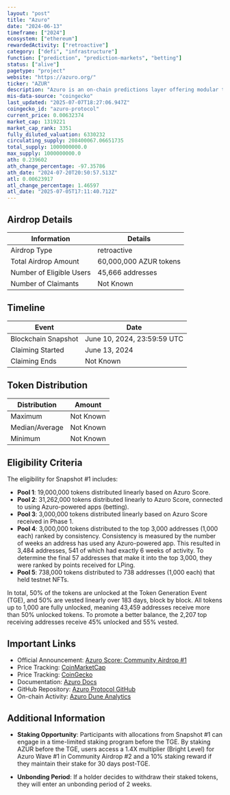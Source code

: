 ```yaml
---
layout: "post"
title: "Azuro"
date: "2024-06-13"
timeframe: ["2024"]
ecosystem: ["ethereum"]
rewardedActivity: ["retroactive"]
category: ["defi", "infrastructure"]
function: ["prediction", "prediction-markets", "betting"]
status: ["alive"]
pagetype: "project"
website: "https://azuro.org/"
ticker: "AZUR"
description: "Azuro is an on-chain predictions layer offering modular tooling, oracle, and liquidity solutions for EVM chains to host powerful prediction and gaming applications. It enables seamless integration and user engagement."
mis-data-source: "coingecko"
last_updated: "2025-07-07T18:27:06.947Z"
coingecko_id: "azuro-protocol"
current_price: 0.00632374
market_cap: 1319221
market_cap_rank: 3351
fully_diluted_valuation: 6330232
circulating_supply: 208400067.06651735
total_supply: 1000000000.0
max_supply: 1000000000.0
ath: 0.239602
ath_change_percentage: -97.35786
ath_date: "2024-07-20T20:50:57.513Z"
atl: 0.00623917
atl_change_percentage: 1.46597
atl_date: "2025-07-05T17:11:40.712Z"
---
```


## Airdrop Details

| Information              | Details                |
| ------------------------ | ---------------------- |
| Airdrop Type             | retroactive            |
| Total Airdrop Amount     | 60,000,000 AZUR tokens |
| Number of Eligible Users | 45,666 addresses       |
| Number of Claimants      | Not Known              |

## Timeline

| Event               | Date                        |
| ------------------- | --------------------------- |
| Blockchain Snapshot | June 10, 2024, 23:59:59 UTC |
| Claiming Started    | June 13, 2024               |
| Claiming Ends       | Not Known                   |

## Token Distribution

| Distribution   | Amount    |
| -------------- | --------- |
| Maximum        | Not Known |
| Median/Average | Not Known |
| Minimum        | Not Known |

## Eligibility Criteria

The eligibility for Snapshot #1 includes:

- **Pool 1**: 19,000,000 tokens distributed linearly based on Azuro Score.
- **Pool 2**: 31,262,000 tokens distributed linearly to Azuro Score, connected to using Azuro-powered apps (betting).
- **Pool 3**: 3,000,000 tokens distributed linearly based on Azuro Score received in Phase 1.
- **Pool 4**: 3,000,000 tokens distributed to the top 3,000 addresses (1,000 each) ranked by consistency. Consistency is measured by the number of weeks an address has used any Azuro-powered app. This resulted in 3,484 addresses, 541 of which had exactly 6 weeks of activity. To determine the final 57 addresses that make it into the top 3,000, they were ranked by points received for LPing.
- **Pool 5**: 738,000 tokens distributed to 738 addresses (1,000 each) that held testnet NFTs.

In total, 50% of the tokens are unlocked at the Token Generation Event (TGE), and 50% are vested linearly over 183 days, block by block. All tokens up to 1,000 are fully unlocked, meaning 43,459 addresses receive more than 50% unlocked tokens. To promote a better balance, the 2,207 top receiving addresses receive 45% unlocked and 55% vested.

## Important Links

- Official Announcement: [Azuro Score: Community Airdrop #1](https://blog.azuro.org/azuro-score-community-airdrop-1-93fb5944bb7a)
- Price Tracking: [CoinMarketCap](https://coinmarketcap.com/currencies/azur)
- Price Tracking: [CoinGecko](https://www.coingecko.com/en/coins/azur)
- Documentation: [Azuro Docs](https://gem.azuro.org)
- GitHub Repository: [Azuro Protocol GitHub](https://github.com/Azuro-protocol)
- On-chain Activity: [Azuro Dune Analytics](https://dune.com/azuro/stats)

## Additional Information

- **Staking Opportunity**: Participants with allocations from Snapshot #1 can engage in a time-limited staking program before the TGE. By staking AZUR before the TGE, users access a 1.4X multiplier (Bright Level) for Azuro Wave #1 in Community Airdrop #2 and a 10% staking reward if they maintain their stake for 30 days post-TGE.

- **Unbonding Period**: If a holder decides to withdraw their staked tokens, they will enter an unbonding period of 2 weeks.